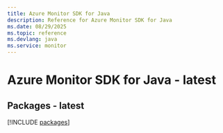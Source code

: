 ```yaml
---
title: Azure Monitor SDK for Java
description: Reference for Azure Monitor SDK for Java
ms.date: 08/29/2025
ms.topic: reference
ms.devlang: java
ms.service: monitor
---
```

# Azure Monitor SDK for Java - latest
## Packages - latest
[!INCLUDE [packages](monitor-index.md)]